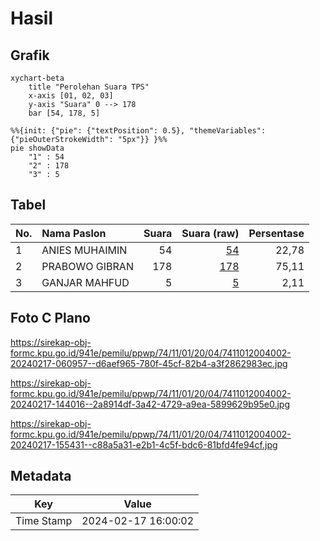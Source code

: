 # Hasil

## Grafik

```mermaid
xychart-beta
    title "Perolehan Suara TPS"
    x-axis [01, 02, 03]
    y-axis "Suara" 0 --> 178
    bar [54, 178, 5]
```

```mermaid
%%{init: {"pie": {"textPosition": 0.5}, "themeVariables": {"pieOuterStrokeWidth": "5px"}} }%%
pie showData
    "1" : 54
    "2" : 178
    "3" : 5
```

## Tabel

| No. | Nama Paslon    | Suara | Suara (raw) | Persentase |
|:--- |:-------------- | -----:| -----------:| ----------:|
| 1   | ANIES MUHAIMIN | 54    | [54][p-1]   | 22,78      |
| 2   | PRABOWO GIBRAN | 178   | [178][p-2]  | 75,11      |
| 3   | GANJAR MAHFUD  | 5     | [5][p-3]    | 2,11       |


[p-1]: https://github.com/gigit-pemilu/pemilu-2024-74-sulawesi-tenggara/blob/main/pilpres/hitung-suara/sub/74-sulawesi-tenggara/sub/11-kolaka-timur/sub/01-tirawuta/sub/2004-tawainalu/sub/002-tps/sub/paslon-1.txt
[p-2]: https://github.com/gigit-pemilu/pemilu-2024-74-sulawesi-tenggara/blob/main/pilpres/hitung-suara/sub/74-sulawesi-tenggara/sub/11-kolaka-timur/sub/01-tirawuta/sub/2004-tawainalu/sub/002-tps/sub/paslon-2.txt
[p-3]: https://github.com/gigit-pemilu/pemilu-2024-74-sulawesi-tenggara/blob/main/pilpres/hitung-suara/sub/74-sulawesi-tenggara/sub/11-kolaka-timur/sub/01-tirawuta/sub/2004-tawainalu/sub/002-tps/sub/paslon-3.txt

## Foto C Plano

https://sirekap-obj-formc.kpu.go.id/941e/pemilu/ppwp/74/11/01/20/04/7411012004002-20240217-060957--d6aef965-780f-45cf-82b4-a3f2862983ec.jpg

https://sirekap-obj-formc.kpu.go.id/941e/pemilu/ppwp/74/11/01/20/04/7411012004002-20240217-144016--2a8914df-3a42-4729-a9ea-5899629b95e0.jpg

https://sirekap-obj-formc.kpu.go.id/941e/pemilu/ppwp/74/11/01/20/04/7411012004002-20240217-155431--c88a5a31-e2b1-4c5f-bdc6-81bfd4fe94cf.jpg


## Metadata

| Key        | Value               |
| ---------- | ------------------- |
| Time Stamp | 2024-02-17 16:00:02 |



